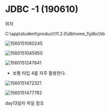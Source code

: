 # JDBC -1 (190610)

위치

C:\app\student\product\11.2.0\dbhome_1\jdbc\lib



![1560151060245](C:\Users\student\AppData\Roaming\Typora\typora-user-images\1560151060245.png)

![1560151045950](C:\Users\student\AppData\Roaming\Typora\typora-user-images\1560151045950.png)

![1560151247841](C:\Users\student\AppData\Roaming\Typora\typora-user-images\1560151247841.png)

- 보통 타입 4를 자주 활용한다.

![1560151472321](C:\Users\student\AppData\Roaming\Typora\typora-user-images\1560151472321.png)

![1560151477782](C:\Users\student\AppData\Roaming\Typora\typora-user-images\1560151477782.png)

day13일차 파일 참조

